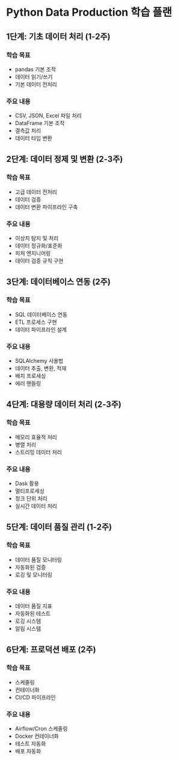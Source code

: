 # Python Data Production 학습 플랜

## 1단계: 기초 데이터 처리 (1-2주)
### 학습 목표
- pandas 기본 조작
- 데이터 읽기/쓰기
- 기본 데이터 전처리

### 주요 내용
- CSV, JSON, Excel 파일 처리
- DataFrame 기본 조작
- 결측값 처리
- 데이터 타입 변환

## 2단계: 데이터 정제 및 변환 (2-3주)
### 학습 목표
- 고급 데이터 전처리
- 데이터 검증
- 데이터 변환 파이프라인 구축

### 주요 내용
- 이상치 탐지 및 처리
- 데이터 정규화/표준화
- 피처 엔지니어링
- 데이터 검증 규칙 구현

## 3단계: 데이터베이스 연동 (2주)
### 학습 목표
- SQL 데이터베이스 연동
- ETL 프로세스 구현
- 데이터 파이프라인 설계

### 주요 내용
- SQLAlchemy 사용법
- 데이터 추출, 변환, 적재
- 배치 프로세싱
- 에러 핸들링

## 4단계: 대용량 데이터 처리 (2-3주)
### 학습 목표
- 메모리 효율적 처리
- 병렬 처리
- 스트리밍 데이터 처리

### 주요 내용
- Dask 활용
- 멀티프로세싱
- 청크 단위 처리
- 실시간 데이터 처리

## 5단계: 데이터 품질 관리 (1-2주)
### 학습 목표
- 데이터 품질 모니터링
- 자동화된 검증
- 로깅 및 모니터링

### 주요 내용
- 데이터 품질 지표
- 자동화된 테스트
- 로깅 시스템
- 알림 시스템

## 6단계: 프로덕션 배포 (2주)
### 학습 목표
- 스케줄링
- 컨테이너화
- CI/CD 파이프라인

### 주요 내용
- Airflow/Cron 스케줄링
- Docker 컨테이너화
- 테스트 자동화
- 배포 자동화